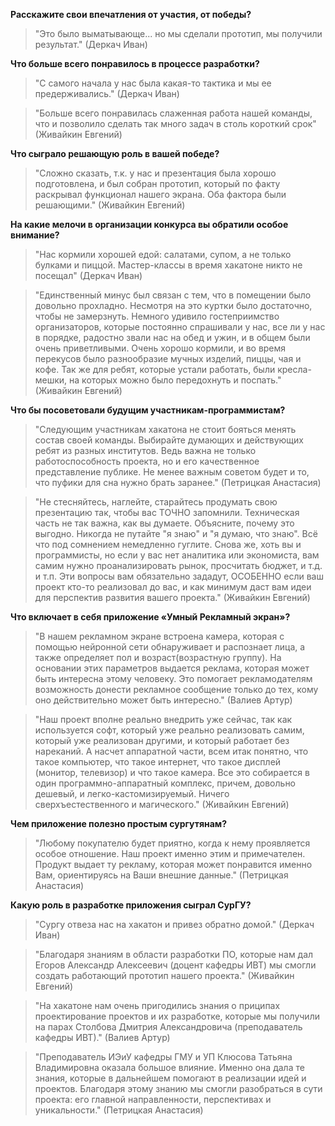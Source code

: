 **Расскажите свои впечатления от участия, от победы?**

> "Это было выматывающе... но мы сделали прототип, мы получили результат." (Деркач Иван)

**Что больше всего понравилось в процессе разработки?**

> "С самого начала у нас была какая-то тактика и мы ее предерживались." (Деркач Иван)

> "Больше всего понравилась слаженная работа нашей команды, что и позволило сделать так много задач в столь короткий срок" (Живайкин Евгений)

**Что сыграло решающую роль в вашей победе?**

> "Сложно сказать, т.к. у нас и  презентация была хорошо подготовлена, и был собран прототип, который по факту раскрывал функционал нашего экрана. Оба фактора были решающими." (Живайкин Евгений)

**На какие мелочи в организации конкурса вы обратили особое внимание?**

> "Нас кормили хорошей едой: салатами, супом, а не только булками и пиццой. Мастер-классы в время хакатоне никто не посещал" (Деркач Иван)

> "Единственный минус был связан с тем, что в помещении было довольно прохладно. Несмотря на это куртки было достаточно, чтобы не замерзнуть. Немного удивило гостеприимство организаторов, которые постоянно спрашивали у нас, все ли у нас в порядке, радостно звали нас на обед и ужин, и в общем были очень приветливыми. Очень хорошо кормили, и во время перекусов было разнообразие мучных изделий, пиццы, чая и кофе. Так же для ребят, которые устали работать, были кресла-мешки, на которых можно было передохнуть и поспать." (Живайкин Евгений)

**Что бы посоветовали будущим участникам-программистам?**

> "Следующим участникам хакатона не стоит бояться менять состав своей команды. Выбирайте думающих и действующих ребят из разных институтов. Ведь важна не только работоспособность проекта, но и его качественное представление публике. Не менее важным советом будет и то, что пуфики для сна нужно брать заранее." (Петрицкая Анастасия)

> "Не стесняйтесь, наглейте, старайтесь продумать свою презентацию так, чтобы вас ТОЧНО запомнили.
Техническая часть не так важна, как вы думаете. Объясните, почему это выгодно. Никогда не путайте "я знаю" и "я думаю, что знаю". Всё что под сомнением немедленно гуглите.
Снова же, хоть вы и программисты, но если у вас нет аналитика или экономиста, вам самим нужно проанализировать рынок, просчитать бюджет, и т.д. и т.п. Эти вопросы вам обязательно зададут, ОСОБЕННО если ваш проект кто-то реализовал до вас, и как минимум даст вам идеи для перспектив развития вашего проекта." (Живайкин Евгений)

**Что включает в себя приложение «Умный Рекламный экран»?**

> "В нашем рекламном экране встроена камера, которая с помощью нейронной сети обнаруживает и распознает лица, а также определяет пол и возраст(возрастную группу). На основании этих параметров выдается реклама, которая может быть интересна этому человеку. Это помогает рекламодателям возможность донести рекламное сообщение только до тех, кому оно действительно может быть интересно." (Валиев Артур)

> "Наш проект вполне реально внедрить уже сейчас, так как используется софт, который уже реально реализовать самим, который уже реализован другими, и который работает без нареканий. А насчет аппаратной части, всем итак понятно, что такое компьютер, что такое интернет, что такое дисплей (монитор, телевизор) и что такое камера. Все это собирается в один программно-аппаратный комплекс, причем, довольно дешевый, и легко-кастомизируемый. Ничего сверхъестественного и магического." (Живайкин Евгений)

**Чем приложение полезно простым сургутянам?**

> "Любому покупателю будет приятно, когда к нему проявляется особое отношение. Наш проект именно этим и примечателен. Продукт выдает ту рекламу, которая может понравится именно Вам, ориентируясь на Ваши внешние данные." (Петрицкая Анастасия)

**Какую роль в разработке приложения сыграл СурГУ?**

> "Сургу отвеза нас на хакатон и привез обратно домой." (Деркач Иван)

> "Благодаря знаниям в области разработки ПО, которые нам дал Егоров Александр Алексеевич (доцент кафедры ИВТ) мы смогли создать работающий прототип нашего проекта." (Живайкин Евгений)

> "На хакатоне нам очень пригодились знания о приципах проектирование проектов и их разработке, которые мы получили на парах  Столбова Дмитрия Александровича (преподаватель кафедры ИВТ)." (Валиев Артур)

> "Преподаватель ИЭиУ кафедры ГМУ и УП Клюсова Татьяна Владимировна оказала большое влияние. Именно она дала те знания, которые в дальнейшем помогают в реализации идей и проектов. Благодаря этому знанию мы смогли разобраться в сути проекта: его главной направленности, перспективах и уникальности."  (Петрицкая Анастасия)
